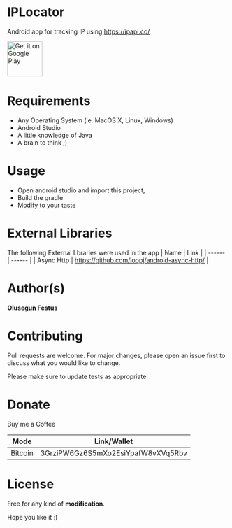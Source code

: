 # IPLocator
Android app for tracking IP using https://ipapi.co/

[<img alt="Get it on Google Play" height="80" src="https://play.google.com/intl/en_us/badges/images/generic/en_badge_web_generic.png">](https://play.google.com/store/apps/details?id=com.jideguru.iplocator)

# Requirements
* Any Operating System (ie. MacOS X, Linux, Windows)
* Android Studio
* A little knowledge of Java
* A brain to think ;)

# Usage
* Open android studio and import this project,
* Build the gradle
* Modify to your taste


# External Libraries
The following External Lbraries were used in the app
| Name | Link |
| ------ | ------ |
| Async Http | https://github.com/loopj/android-async-http/ |

# Author(s)
**Olusegun Festus**

# Contributing
Pull requests are welcome. For major changes, please open an issue first to discuss what you would like to change.

Please make sure to update tests as appropriate.

# Donate

Buy me a Coffee

| Mode | Link/Wallet|
| ------| ------------|
| Bitcoin | 3GrziPW6Gz6S5mXo2EsiYpafW8vXVq5Rbv|

# License

Free for any kind of **modification**.


Hope you like it :)
